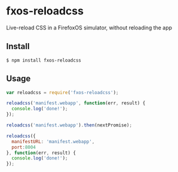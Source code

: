 # fxos-reloadcss

Live-reload CSS in a FirefoxOS simulator, without reloading the app

## Install

```
$ npm install fxos-reloadcss
```

## Usage

```javascript
var reloadcss = require('fxos-reloadcss');

reloadcss('manifest.webapp', function(err, result) {
  console.log('done!');
});

reloadcss('manifest.webapp').then(nextPromise);

reloadcss({
  manifestURL: 'manifest.webapp',
  port:8004
}, function(err, result) {
  console.log('done!');
});

```
